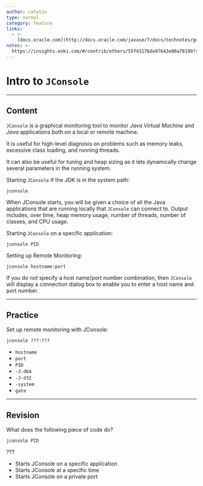 ```yaml
---
author: catalin
type: normal
category: feature
links:
  - >-
    [docs.oracle.com](http://docs.oracle.com/javase/7/docs/technotes/guides/management/jconsole.html){website}
notes: >-
  https://insights.enki.com/#/contrib/others/55f43176da97642e00a78199?search=khandelwalrinki
---
```


# Intro to `JConsole`


---

## Content

`JConsole` is a graphical monitoring tool to monitor *Java Virtual Machine* and *Java* applications both on a local or remote machine.

It is useful for high-level diagnosis on problems such as memory leaks, excessive class loading, and running threads.

It can also be useful for tuning and heap sizing as it lets dynamically change several parameters in the running system.

Starting `JConsole` if the JDK is in the system path:

```plain-text
jconsole

```

When JConsole starts, you will be given a choice of all the Java applications that are running locally that `JConsole` can connect to.
Output includes, over time, heap memory usage, number of threads, number of classes, and CPU usage.

Starting `JConsole` on a specific application:

```plain-text
jconsole PID
```

Setting up Remote Monitoring:

```plain-text
jconsole hostname:port
```

If you do not specify a host name/port number combination, then `JConsole` will display a connection dialog box to enable you to enter a host name and port number.


---

## Practice

Set up remote monitoring with JConsole:

```plain-text
jconsole ???:???
```

- `hostname`
- `port`
- `PID`
- `-J-d64`
- `-J-d32`
- `-system`
- `gate`


---

## Revision

What does the following piece of code do?

```plain-text
jconsole PID
```

???

- Starts JConsole on a specific application
- Starts JConsole at a specific time
- Starts JConsole on a private port
 
